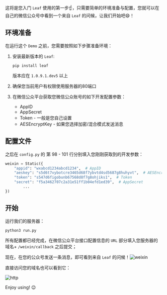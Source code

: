 这将是您入门 `Leaf` 使用的第一步☝️，只需要简单的环境准备与配置，您就可以在自己的微信公众号中看到一个来自 `Leaf` 的问候，让我们开始吧😄！

## 环境准备

在运行这个 `Demo` 之前，您需要按照如下步骤准备环境：

1. 安装最新版本的 `Leaf`:

   ```shell
   pip install leaf
   ```

   版本应在 `1.0.9.1.dev5` 以上

2. 确保您当前用户有权限使用服务器的80端口

3. 在微信公众平台获取您微信公众账号的如下开发配置参数：

   - AppID
   - AppSecret
   - Token - 一般是您自己设置
   - AESEncryptKey - 如果您选择加密/混合模式发送消息

## 配置文件

之后在 `config.py` 的 第 98 - 101 行分别填入您刚刚获取到的开发参数：

```python
weixin = Static({
    "appid": "wxabcd1234abcd1234",  # AppID
    "aeskey": "s5d6t7vybotcre3465d68f7ybvtd4sd5687g8huhyvt",  # AESEncryptKey
    "token": "s547d6figobunb67568d8f7g8ohjiks1",  # Token
    "secret": "f5a3462707c2a31e51ff1b04efd1ed39",  # AppSecret
		...
})
```

## 开始

运行我们的服务器：

```shell
python3 run.py
```

所有配置都已经完成，在微信公众平台接口配置信息的 `URL` 部分填入您服务器的域名+ `/weixin/callback` 之后提交；

现在，在您的公众号发送一条消息，即可看到来自 `Leaf` 的问候！![weixin](https://github.com/guiqiqi/leaf/blob/dev/demo/hello/weixin.jpg?raw=true)

直接访问您的域名也可以看到它：

![http](https://github.com/guiqiqi/leaf/blob/dev/demo/hello/http.jpg?raw=true)

Enjoy using! 😉 

